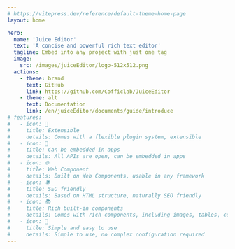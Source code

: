 ```yaml
---
# https://vitepress.dev/reference/default-theme-home-page
layout: home

hero:
  name: 'Juice Editor'
  text: 'A concise and powerful rich text editor'
  tagline: Embed into any project with just one tag
  image:
    src: /images/juiceEditor/logo-512x512.png
  actions:
    - theme: brand
      text: GitHub
      link: https://github.com/Cofficlab/JuiceEditor
    - theme: alt
      text: Documentation
      link: /en/juiceEditor/documents/guide/introduce
# features:
#   - icon: 🔌
#     title: Extensible
#     details: Comes with a flexible plugin system, extensible
#   - icon: 📱
#     title: Can be embedded in apps
#     details: All APIs are open, can be embedded in apps
#   - icon: 🌐
#     title: Web Component
#     details: Built on Web Components, usable in any framework
#   - icon: 🕷️
#     title: SEO friendly
#     details: Based on HTML structure, naturally SEO friendly
#   - icon: 📚
#     title: Rich built-in components
#     details: Comes with rich components, including images, tables, code blocks, etc.
#   - icon: 🎁
#     title: Simple and easy to use
#     details: Simple to use, no complex configuration required
---
```


<div class="flex flex-col items-center justify-center my-2">
  <img src="/images/juiceEditor/hero.png" class="shadow-lg rounded-2xl" alt="">
</div>
